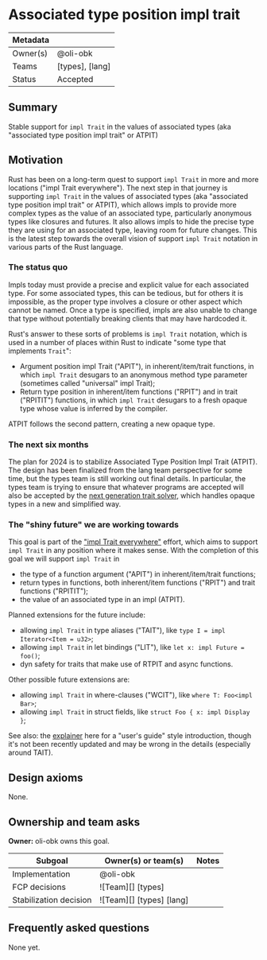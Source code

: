 # Associated type position impl trait

| Metadata |                 |
| -------- | --------------- |
| Owner(s) | @oli-obk        |
| Teams    | [types], [lang] |
| Status   | Accepted        |

## Summary

Stable support for `impl Trait` in the values of associated types (aka "associated type position impl trait" or ATPIT)

## Motivation

Rust has been on a long-term quest to support `impl Trait` in more and more locations ("impl Trait everywhere"). The next step in that journey is supporting `impl Trait` in the values of associated types (aka "associated type position impl trait" or ATPIT), which allows impls to provide more complex types as the value of an associated type, particularly anonymous types like closures and futures. It also allows impls to hide the precise type they are using for an associated type, leaving room for future changes. This is the latest step towards the overall vision of support `impl Trait` notation in various parts of the Rust language.

### The status quo

Impls today must provide a precise and explicit value for each associated type. For some associated types, this can be tedious, but for others it is impossible, as the proper type involves a closure or other aspect which cannot be named. Once a type is specified, impls are also unable to change that type without potentially breaking clients that may have hardcoded it.

Rust's answer to these sorts of problems is `impl Trait` notation, which is used in a number of places within Rust to indicate "some type that implements `Trait`":

* Argument position impl Trait ("APIT"), in inherent/item/trait functions, in which `impl Trait` desugars to an anonymous method type parameter (sometimes called "universal" impl Trait);
* Return type position in inherent/item functions ("RPIT") and in trait ("RPITIT") functions, in which `impl Trait` desugars to a fresh opaque type whose value is inferred by the compiler.

ATPIT follows the second pattern, creating a new opaque type.

### The next six months

The plan for 2024 is to stabilize Associated Type Position Impl Trait (ATPIT). The design has been finalized from the lang team perspective for some time, but the types team is still working out final details. In particular, the types team is trying to ensure that whatever programs are accepted will also be accepted by the [next generation trait solver](./next-solver.md), which handles opaque types in a new and simplified way.

### The "shiny future" we are working towards

This goal is part of the ["impl Trait everywhere"](https://rust-lang.github.io/impl-trait-initiative/) effort, which aims to support `impl Trait` in any position where it makes sense. With the completion of this goal we will support `impl Trait` in

* the type of a function argument ("APIT") in inherent/item/trait functions;
* return types in functions, both inherent/item functions ("RPIT") and trait functions ("RPITIT");
* the value of an associated type in an impl (ATPIT).

Planned extensions for the future include:

* allowing `impl Trait` in type aliases ("TAIT"), like `type I = impl Iterator<Item = u32>`;
* allowing `impl Trait` in let bindings ("LIT"), like `let x: impl Future = foo()`;
* dyn safety for traits that make use of RTPIT and async functions.

Other possible future extensions are:

* allowing `impl Trait` in where-clauses ("WCIT"), like `where T: Foo<impl Bar>`;
* allowing `impl Trait` in struct fields, like `struct Foo { x: impl Display }`;

See also: the [explainer](https://rust-lang.github.io/impl-trait-initiative/explainer.html) here for a "user's guide" style introduction, though it's not been recently updated and may be wrong in the details (especially around TAIT).

## Design axioms

None.

## Ownership and team asks

**Owner:** oli-obk owns this goal.

| Subgoal                | Owner(s) or team(s)      | Notes |
| ---------------------- | ------------------------ | ----- |
| Implementation         | @oli-obk                 |       |
| FCP decisions          | ![Team][] [types]        |       |
| Stabilization decision | ![Team][] [types] [lang] |       |

## Frequently asked questions

None yet.
